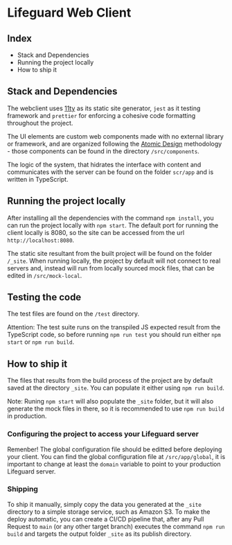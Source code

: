 # Lifeguard Web Client

## Index

- Stack and Dependencies
- Running the project locally
- How to ship it

## Stack and Dependencies

The webclient uses [11ty](https://www.11ty.dev/) as its static site generator, `jest` as it testing framework and `prettier` for enforcing a cohesive code formatting throughout the project.

The UI elements are custom web components made with no external library or framework, and are organized following the [Atomic Design](https://bradfrost.com/blog/post/atomic-web-design/) methodology - those components can be found in the directory `/src/components`.

The logic of the system, that hidrates the interface with content and communicates with the server can be found on the folder `scr/app` and is written in TypeScript.

## Running the project locally

After installing all the dependencies with the command `npm install`, you can run the project locally with `npm start`. The default port for running the client locally is 8080, so the site can be accessed from the url `http://localhost:8080`.

The static site resultant from the built project will be found on the folder `/_site`. When running locally, the project by default will not connect to real servers and, instead will run from locally sourced mock files, that can be edited in `/src/mock-local`.

## Testing the code

The test files are found on the `/test` directory.

Attention: The test suite runs on the transpiled JS expected result from the TypeScript code, so before running `npm run test` you should run either `npm start` or `npm run build`.

## How to ship it

The files that results from the build process of the project are by default saved at the directory `_site`. You can populate it either using `npm run build`.

Note: Runing `npm start` will also populate the `_site` folder, but it will also generate the mock files in there, so it is recommended to use `npm run build` in production.

### Configuring the project to access your Lifeguard server

Remenber! The global configuration file should be editted before deploying your client. You can find the global configuration file at `/src/app/global`, it is important to change at least the `domain` variable to point to your production Lifeguard server.

### Shipping

To ship it manually, simply copy the data you generated at the `_site` directory to a simple storage service, such as Amazon S3. To make the deploy automatic, you can create a CI/CD pipeline that, after any Pull Request to `main` (or any other target branch) executes the command `npm run build` and targets the output folder `_site` as its publish directory.
